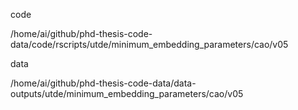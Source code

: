 

code 

/home/ai/github/phd-thesis-code-data/code/rscripts/utde/minimum_embedding_parameters/cao/v05 

data

/home/ai/github/phd-thesis-code-data/data-outputs/utde/minimum_embedding_parameters/cao/v05 
